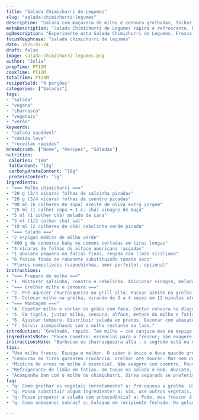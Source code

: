 ```yaml
---
title: "Salada Chimichurri de Legumes"
slug: "salada-chimichurri-legumes"
description: "Salada com maçaroca de milho e cenoura grelhadas, folhas frescas, e molho chimichurri com coentro e cebolinha. Troca o tomate seco por rabanete em fatias, adiciona azeite de linhaça. Coentro substitui manjericão para aroma fresco e intenso. Textura crocante, mistura de sabores acídulos e adocicados com toque herbáceo. Para 4 pessoas, gratificante, fresca, sem glúten e vegana."
metaDescription: "Salada Chimichurri de Legumes rápida e refrescante. Perfeita para dias quentes. Grelhados de milho e cenoura com acompanhamentos incríveis."
ogDescription: "Experimente esta Salada Chimichurri de Legumes. Fresca, saborosa e fácil de fazer. Uma explosão de sabores com vegetais grelhados e molho especial."
focusKeyphrase: "salada chimichurri de legumes"
date: 2025-07-24
draft: false
image: salada-chimichurri-legumes.png
author: "Julia"
prepTime: PT12M
cookTime: PT12M
totalTime: PT24M
recipeYield: "4 porções"
categories: ["Saladas"]
tags:
- "salada"
- "vegana"
- "churrasco"
- "vegetais"
- "verão"
keywords:
- "salada saudável"
- "comida leve"
- "receitas rápidas"
breadcrumb: ["Home", "Recipes", "Saladas"]
nutrition: 
 calories: "180"
 fatContent: "12g"
 carbohydrateContent: "18g"
 proteinContent: "3g"
ingredients:
- "=== Molho chimichurri ==="
- "20 g (3/4 xícara) folhas de salsinha picadas"
- "20 g (3/4 xícara) folhas de coentro picadas"
- "90 ml (6 colheres de sopa) azeite de oliva extra virgem"
- "25 ml (1 colher sopa + 1 c. chá) vinagre de maçã"
- "5 ml (1 colher chá) melado de cana"
- "3 ml (1/2 colher chá) sal"
- "10 ml (2 colheres de chá) cebolinha verde picada"
- "=== Salada ==="
- "2 espigas médias de milho verde"
- "400 g de cenouras baby ou comuns cortadas em tiras longas"
- "4 xícaras de folhas de alface americana rasgadas"
- "1 abacate pequeno em fatias finas, regado com limão siciliano"
- "6 fatias finas de rabanete substituindo tomate seco"
- "Flores comestíveis (capuchinhas, amor-perfeito), opcional"
instructions:
- "=== Preparo do molho ==="
- "1. Misturar salsinha, coentro e cebolinha. Adicionar vinagre, melado, sal e azeite. Misturar tudo. Ajustar pimenta e reservar."
- "=== Grelhar milho e cenoura ==="
- "2. Pré-aquecer churrasqueira ou grill alto. Passar azeite na grelha para não grudar."
- "3. Colocar milho na grelha, virando de 3 a 4 vezes em 12 minutos até dourar e caramelizar os açúcares. Grelhar as tiras de cenoura por cerca de 10 minutos, virando para tostar levemente."
- "=== Montagem ==="
- "4. Espetar milho e cortar os grãos com faca. Cortar cenoura na diagonal para alongar pedaços."
- "5. Em tigela, juntar milho, cenoura, alface, metade do molho e fatias de rabanete. Misturar delicadamente para não quebrar as folhas."
- "6. Ajustar tempero. Distribuir salada em pratos. Decorar com abacate fatiado e flores comestíveis, se usar."
- "7. Servir acompanhando com o molho restante ao lado."
introduction: "Grelhado, rápido. Tem milho — com canjica mas na espiga — e cenoura com aquela crocância que o brasa realça. Mistura verduras frescas pro crocante natural, alface pra forma. O molho é uma alteração do clássico chimichurri, menos vinagre e acrescenta cebolinha que para o cheiro faz dança. Melado substitui o mel pra toque bem brasileiro, leve e com sabor do cerrado. O rabanete, diferentão, substitui o tomate seco porque aqui a textura fica mais crocante e o gosto mais marcante. Tudo isso tá prontinho em 24 minutos. Serve quatro. Sem complicação, fácil para dias em que o calor quer comida leve, nutritiva, com alma e coragem. Pra quem exige sabor e simplicidade sem apelar no que compra. O abacate é o zilhão do prato; dá frescor e umidade que o cansaço do fogo seca. Só colocar limão pra não escurecer. Flores comestíveis? Se quiser fazer bonito, vai nelas, mas não é regra, não."
ingredientsNote: "Pouco coentro: essencial para o frescor; não exagere pra não virar sopa verde. Cebolinha é novidade que dá toque a mais, mostra a diferença. Óleo de linhaça pode entrar para variar o gosto do azeite. O melado é opcional, mas dá uma doçura leve, que o açúcar normal não oferece. Cenoura baby, pro tempo acelerar, mas cenoura comum cortada na diagonal hidrata e abre o sabor. Rabanete dá crocância, traz aquele leve picante que rompe a monotonia do vegetal. Abacate tem de ser firme, nada muito maduro para cortar direito e não virar pasta. Flores são charme, mas ninguém vai reclamar se optar por eliminar. O vinagre deve ser suave, para não matar o frescor das ervas."
instructionsNote: "Barbecue ou churrasqueira alta — o segredo está na caramelização. Passar óleo pra evitar grudar. Virar mais vezes se a grelha estiver muito quente para não queimar. Tempo é amigo, mas a atenção maior. Cortar milho depois de grelhado evita que resseque na faca. Cenoura na diagonal ajuda a passar força sem quebrar. Misturar com cuidado para não machucar folhas; o molho meio que sela sabores e deixa tudo unido na boca. Corrigir sal e pimenta no final para não errar o ponto. Servir logo para manter textura e temperatura, o frio endurece e o quente murcha. Molho restante é para os famintos ou para salpicar por cima se faltar tempero."
tips:
- "Use milho fresco. Espiga é melhor. O sabor é único e doce quando grelhado. Corte os grãos só depois de pronto. Assim evita ressecar. Atenção com a grelha, use um pouco de azeite."
- "Cenouras em tiras garantem crocância. Grelhar até dourar. Mas sem deixar queimar. Virar frequentemente. Assim tem um gosto pleno. Cenouras baby são mais rápidas, mas cortadas na diagonal ficam melhores."
- "Mistura de ervas no molho é essencial. Não exagere com coentro. Pouco deixa o frescor. Cuidado com o sal. Adicione no final para não errar. E o melado traz doçura. Um charme para equilibrar os sabores."
- "Refrigerante de limão em fatias. Um toque na salada é bom. Abacate, firme, não mole. Assim corta mais fácil. Limão siciliano impede de escurecer. Capriche nas flores comestíveis se for usar."
- "Acompanha bem com o molho de chimichurri. Sirva separado se preferir. Assim cada um tempera a seu gosto. E, para a textura, não esqueça. Servir logo é essencial. O frio murcha, o quente dá vida."
faq:
- "q: Como grelhar os vegetais corretamente? a: Pré-aqueça a grelha. Use azeite. Gire os vegetais. Milho deve tostar bem. Emoção em cada giro. Cenouras também precisam de atenção."
- "q: Posso substituir algum ingrediente? a: Sim, use outros vegetais. Abacate pode ser eliminado. Trocar rabanete por cenoura ralada também funciona. A versatilidade vem da criatividade."
- "q: Posso preparar a salada com antecedência? a: Pode, mas frescor é essencial. Molho separado. Montar só na hora de servir. Assim preserva textura crocante. Enfim, cada um na sua hora."
- "q: Como armazenar sobras? a: Coloque em recipiente fechado. Na geladeira, mas sem molho. O frescor é importante. Salada murcha fácil. Mas pode durar um dia ou dois com jeito."

---
```

